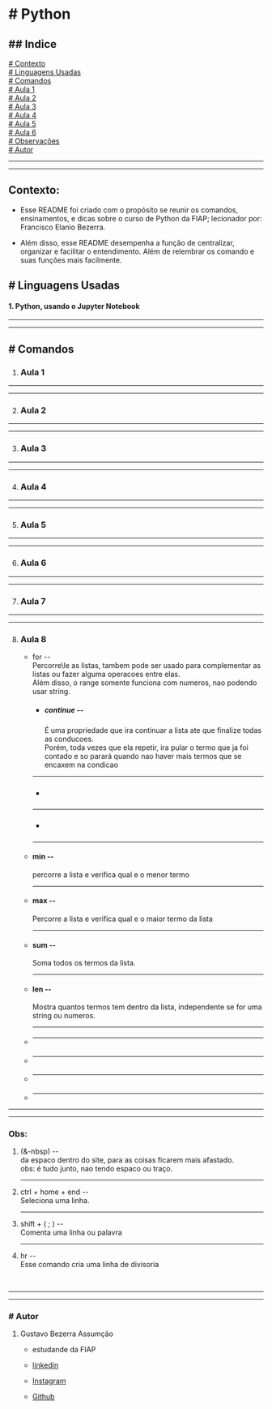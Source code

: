 # # Python
## ## Indice

<a href="#Contexto"># Contexto </a>
<br>
<a href="#-Linguagens-Usadas"># Linguagens Usadas </a>
<br>
<a href="#-Comandos"># Comandos </a>
<br>
<a href="#Aula-1">#  Aula 1 </a>
<br>
<a href="#Aula-2">#  Aula 2 </a>
<br>
<a href="#Aula-3">#  Aula 3 </a>
<br>
<a href="#Aula-4">#  Aula 4 </a>
<br>
<a href="#Aula-5">#  Aula 5 </a>
<br>
<a href="#Aula-6">#  Aula 6 </a>
<br>
<a href="#Obs">#  Observações </a>
<br>
<a href="#Autor"> # Autor </a>
<br>

<hr>
<hr>

## Contexto:

   * Esse README foi criado com o propósito se reunir os comandos, ensinamentos, e dicas sobre o curso de Python da FIAP; lecionador por: Francisco Elanio Bezerra.

   * Além disso, esse README desempenha a função de centralizar, organizar e facilitar o entendimento. Além de relembrar os comando e suas funções mais facilmente.

## # Linguagens Usadas
#### 1. Python, usando o Jupyter Notebook

<hr>
<hr>

## # Comandos

1. ### Aula 1



<hr>
<hr>

2. ### Aula 2



<hr>
<hr>

3. ### Aula 3 
    
  

<hr>
<hr>

4. ### Aula 4 


    
<hr>
<hr>

5. ### Aula 5


           

<hr>
<hr>

6. ### Aula 6



<hr>
<hr>

7. ### Aula 7



<hr>
<hr>

8. ### Aula 8

    * for -- <br> Percorre\le as listas, tambem pode ser usado para complementar as listas ou fazer alguma operacoes entre elas. <br> Além disso, o range somente funciona com numeros, nao podendo usar string. 

        - <h5> continue -- </h5> É uma propriedade que ira continuar a lista ate que finalize todas as conducoes. <br> Porém, toda vezes que ela repetir, ira pular o termo que ja foi contado e so parará quando nao haver mais termos que se encaxem na condicao

        <hr>

        - <h5></h5>

        <hr>

        - <h5></h5>

        <hr>

    * <h4> min -- </h4> percorre a lista e verifica qual e o menor termo

        <hr>

    * <h4> max -- </h4> Percorre a lista e verifica qual e o maior termo da lista

        <hr>
    
    * <h4> sum -- </h4> Soma todos os termos da lista.
   
        <hr>
    
    * <h4>len -- </h4> Mostra quantos termos tem dentro da lista, independente se for uma string ou numeros.
   
      <hr>
    
    * <h4></h4>
    
      <hr>
    
    * <h4></h4>
    
      <hr>
    
    * <h4></h4>
    
      <hr>
    
    * <h4></h4>
      

      <hr>

<hr>
<hr>

### Obs:
    
1. (&-nbsp) -- <br>
    da espaco dentro do site, para as coisas ficarem mais afastado.<br> obs: é tudo junto, nao tendo espaco ou traço.  
        
    <hr>

2. ctrl + home + end -- <br> Seleciona uma linha.
    
    <hr>

3. shift + ( ; ) -- <br> Comenta uma linha ou palavra 

    <hr>

4. hr -- <br> 
    Esse comando cria uma linha de divisoria

    <br>

<hr>
<hr>

### # Autor
1. Gustavo Bezerra Assumção
        
    * estudande da FIAP
       
    * <a href="https://www.linkedin.com/in/gustavo-bezerra-829202289/"> linkedin </a>
        
    * <a href="https://www.instagram.com/gustavo_b017/"> Instagram </a>
    
    * <a href="https://github.com/Gustavo-b017"> Github </a>

